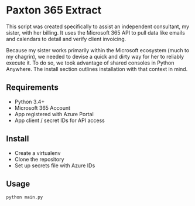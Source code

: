 # Paxton 365 Extract
This script was created specifically to assist an independent consultant, my sister, with her billing. It uses the Microsoft 365 API to pull data like emails and calendars to detail and verify client invoicing.

Because my sister works primarily within the Microsoft ecosystem (much to my chagrin), we needed to devise a quick and dirty way for her to reliably execute it. To do so, we took advantage of shared consoles in Python Anywhere. The install section outlines installation with that context in mind.

## Requirements
- Python 3.4+
- Microsoft 365 Account
- App registered with Azure Portal
- App client / secret IDs for API access

## Install
- Create a virtualenv
- Clone the repository
- Set up secrets file with Azure IDs

## Usage

    python main.py
